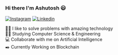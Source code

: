 ### Hi there I'm Ashutosh 😃

[![Instagram](https://img.shields.io/badge/Instagram-E4405F?style=for-the-badge&logo=instagram&logoColor=white)](https://www.instagram.com/waytoashutosh/)
[![Linkedin](https://img.shields.io/badge/LinkedIn-0077B5?style=for-the-badge&logo=linkedin&logoColor=white)](https://www.linkedin.com/in/ashutosh-kr/)

👨‍💻 I like to solve problems with amazing technology <br>
👨‍🎓 Studying Computer Science & Engineering <br>
💻 Collaborate with me on Artificial Intelligence <br>
✒️ Currently Working on Blockchain 
